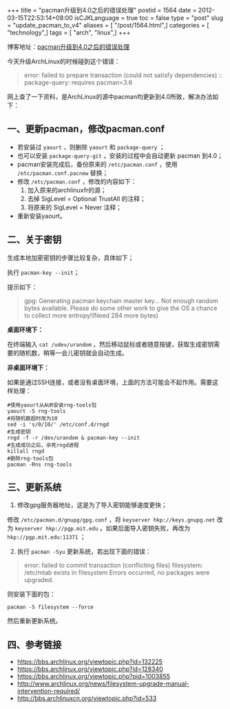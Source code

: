 +++
title = "pacman升级到4.0之后的错误处理"
postid = 1564
date = 2012-03-15T22:53:14+08:00
isCJKLanguage = true
toc = false
type = "post"
slug = "update_pacman_to_v4"
aliases = [ "/post/1564.html",]
categories = [ "technology",]
tags = [ "arch", "linux",]
+++


博客地址：[pacman升级到4.0之后的错误处理](https://blog.zengrong.net/post/1564.html)

今天升级ArchLinux的时候碰到这个错误：

> error: failed to prepare transaction (could not satisfy dependencies)
> :: package-query: requires pacman<3.6

网上查了一下资料，是ArchLinux的源中pacman均更新到4.0所致，解决办法如下：

## 一、更新pacman，修改pacman.conf

* 若安装过 `yaourt` ，则删除 `yaourt` 和 `package-query` ；
* 也可以安装 `package-query-git` ，安装的过程中会自动更新 pacman 到4.0；
* pacman安装完成后，备份原来的 `/etc/pacman.conf` ，使用 `/etc/pacman.conf.pacnew` 替换；
* 修改 `/etc/pacman.conf` ，修改的内容如下：
    1. 加入原来的archlinuxfr的源；
    2. 去掉 SigLevel = Optional TrustAll 的注释；
	3. 将原来的 SigLevel = Never 注释；
* 重新安装yaourt。

## 二、关于密钥

生成本地加密密钥的步骤比较复杂，具体如下；

执行 `pacman-key --init`；

提示如下：

> gpg: Generating pacman keychain master key...
> Not enough random bytes available. Please do some other work to give the OS a chance to collect more entropy!(Need 284 more bytes)

**桌面环境下：**

在终端输入 `cat /udev/urandom` ，然后移动鼠标或者随意按键，获取生成密钥需要的随机数，稍等一会儿密钥就会自动生成。

**非桌面环境下：**

如果是通过SSH连接，或者没有桌面环境，上面的方法可能会不起作用。需要这样处理：

``` shell
#使用yaourt从AUR安装rng-tools包
yaourt -S rng-tools
#将随机数超时改为10
sed -i 's/0/10/' /etc/conf.d/rngd
#生成密钥
rngd -f -r /dev/urandom & pacman-key --init
#生成成功之后，杀死rngd进程
killall rngd
#删除rng-tools包
pacman -Rns rng-tools
```


## 三、更新系统

1. 修改gpg服务器地址，这是为了导入密钥能够速度更快；

修改 `/etc/pacman.d/gnupg/gpg.conf` ，将 `keyserver hkp://keys.gnupg.net` 改为 `keyserver hkp://pgp.mit.edu` 。如果后面导入密钥失败，再改为 `hkp://pgp.mit.edu:11371` ；

2. 执行 `pacman -Syu` 更新系统，若出现下面的错误：

> error: failed to commit transaction (conflicting files)
> filesystem: /etc/mtab exists in filesystem
> Errors occurred, no packages were upgraded.

则安装下面的包：

```
pacman -S filesystem --force
```

然后重新更新系统。

## 四、参考链接

* <https://bbs.archlinux.org/viewtopic.php?id=132225>
* <https://bbs.archlinux.org/viewtopic.php?id=128340>
* <https://bbs.archlinux.org/viewtopic.php?pid=1003855>
* <http://www.archlinux.org/news/filesystem-upgrade-manual-intervention-required/>
* <http://bbs.archlinuxcn.org/viewtopic.php?id=533>

